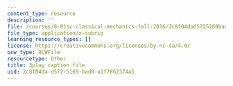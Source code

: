 ```yaml
---
content_type: resource
description: ''
file: /courses/8-01sc-classical-mechanics-fall-2016/2c8f04dad5725169bad8a1f7862374a5_ZjGjNsmsNBU.vtt
file_type: application/x-subrip
learning_resource_types: []
license: https://creativecommons.org/licenses/by-nc-sa/4.0/
ocw_type: OCWFile
resourcetype: Other
title: 3play caption file
uid: 2c8f04da-d572-5169-bad8-a1f7862374a5
---
```

